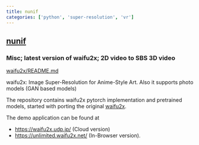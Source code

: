 ```yaml
---
title: nunif
categories: ['python', 'super-resolution', 'vr']
---
```

## [nunif](https://github.com/nagadomi/nunif)

### Misc; latest version of waifu2x;  2D video to SBS 3D video


[waifu2x/README.md](./waifu2x/README.md)

waifu2x: Image Super-Resolution for Anime-Style Art. Also it supports photo models (GAN based models)

The repository contains waifu2x pytorch implementation and pretrained models, started with porting the original [waifu2x](https://github.com/nagadomi/waifu2x).

The demo application can be found at
- https://waifu2x.udp.jp/ (Cloud version)
- https://unlimited.waifu2x.net/ (In-Browser version).

